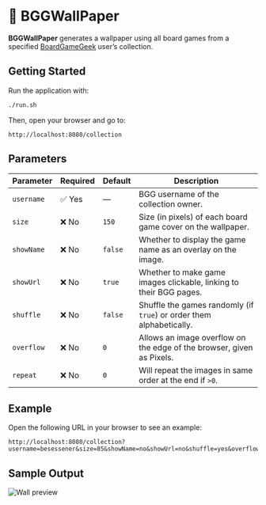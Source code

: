 # 🎲 BGGWallPaper

**BGGWallPaper** generates a wallpaper using all board games from a specified [BoardGameGeek](https://boardgamegeek.com) user’s collection.

## Getting Started

Run the application with:

```bash
./run.sh
```

Then, open your browser and go to:

```
http://localhost:8080/collection
```

## Parameters

| Parameter   | Required | Default | Description                                                                 |
|-------------|----------|---------|-----------------------------------------------------------------------------|
| `username`  | ✅ Yes    | —       | BGG username of the collection owner.                                      |
| `size`      | ❌ No     | `150`   | Size (in pixels) of each board game cover on the wallpaper.                |
| `showName`  | ❌ No     | `false` | Whether to display the game name as an overlay on the image.               |
| `showUrl`   | ❌ No     | `true`  | Whether to make game images clickable, linking to their BGG pages.         |
| `shuffle`   | ❌ No     | `false` | Shuffle the games randomly (if `true`) or order them alphabetically.       |
| `overflow`  | ❌ No     | `0`     | Allows an image overflow on the edge of the browser, given as Pixels.      |
| `repeat`    | ❌ No     | `0`     | Will repeat the images in same order at the end if `>0`.                   |

## Example

Open the following URL in your browser to see an example:

```
http://localhost:8080/collection?username=besessener&size=85&showName=no&showUrl=no&shuffle=yes&overflow=20&repeat=1
```

## Sample Output

![Wall preview](https://user-images.githubusercontent.com/8039350/124144974-b876c480-da8c-11eb-9cc0-76a2c350bf6b.png)
